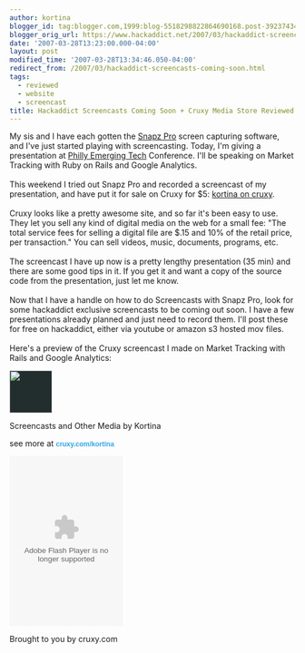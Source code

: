 ```yaml
---
author: kortina
blogger_id: tag:blogger.com,1999:blog-5518298822864690168.post-3923743466486042646
blogger_orig_url: https://www.hackaddict.net/2007/03/hackaddict-screencasts-coming-soon.html
date: '2007-03-28T13:23:00.000-04:00'
layout: post
modified_time: '2007-03-28T13:34:46.050-04:00'
redirect_from: /2007/03/hackaddict-screencasts-coming-soon.html
tags:
  - reviewed
  - website
  - screencast
title: Hackaddict Screencasts Coming Soon + Cruxy Media Store Reviewed
---
```


My sis and I have each gotten the <a href="http://www.ambrosiasw.com/utilities/snapzprox/">Snapz Pro</a> screen capturing software, and I've just started playing with screencasting. Today, I'm giving a presentation at <a href="http://phillyemergingtech.com/schedule.php">Philly Emerging Tech</a> Conference. I'll be speaking on Market Tracking with Ruby on Rails and Google Analytics. <br/><br/>This weekend I tried out Snapz Pro and recorded a screencast of my presentation, and have put it for sale on Cruxy for $5: <a href="http://cruxy.com/kortina">kortina on cruxy</a>.<br/><br/>Cruxy looks like a pretty awesome site, and so far it's been easy to use. They let you sell any kind of digital media on the web for a small fee: "The total service fees for selling a digital file are $.15 and 10% of the retail price, per transaction." You can sell videos, music, documents, programs, etc.<br/><br/>The screencast I have up now is a pretty lengthy presentation (35 min) and there are some good tips in it. If you get it and want a copy of the source code from the presentation, just let me know.<br/><br/>Now that I have a handle on how to do Screencasts with Snapz Pro, look for some hackaddict exclusive screencasts to be coming out soon. I have a few presentations already planned and just need to record them. I'll post these for free on hackaddict, either via youtube or amazon s3 hosted mov files.<br/><br/>Here's a preview of the Cruxy screencast I made on Market Tracking with Rails and Google Analytics:<br/>

<img src="{{ site.url }}/assets/images/posts/2007-03-28-image-0000.jpg" style="background-color:#222d2d; width:75px; " width="75"/>

Screencasts and Other Media by Kortina

see more at <a href="http://www.cruxy.com/kortina?tkA=3&amp;tkLt=2" style="text-decoration: none; font: bold 12px arial; color:#2ba8ff" title="Learn more at cruxy.com">cruxy.com/kortina</a>

<embed align="middle" allowfullscreen="true" allownetworking="all" allowscriptaccess="always" flashvars="displayheight=200&amp;thumbsinplaylist=true&amp;widgetcodeurl=http%3A%2F%2Fwww.cruxy.com%2Fplayers%2Fgetcruxyplayer.jsp%3Fstore%3Dkortina%26vertical%3Dtrue%26loop%3Dtrue%26width%3D200%26height%3D300%26fCol%3D88A5A5%26bCol%3D222d2d%26aCol%3D2ba8ff&amp;repeat=true&amp;frontcolor=0x88A5A5&amp;file=http%3A%2F%2Fwww.cruxy.com%2Fstore%2Fkortina%2Fxspf%3FtkA%3D1%26tkLt%3D2%26tkG%3D1175102639322-8&amp;backcolor=0x222d2d&amp;shuffle=false&amp;enablejs=true&amp;playlistright=false&amp;lightcolor=0x2ba8ff&amp;autoscroll=false&amp;cruxyinfo=true&amp;linkfromdisplay=true&amp;overstretch=false&amp;autostart=false&amp;showeq=false&amp;showdigits=true&amp;" height="300" name="cruxy_player" pluginspage="https://www.macromedia.com/go/getflashplayer" quality="high" src="http://www.cruxy.com/widget/load/1/1175102639322-8" type="application/x-shockwave-flash" width="200"/>

Brought to you by <a href="http://www.cruxy.com" style="font: normal 10px arial; color: #88A5A5;" title="Learn more at cruxy.com"></a>cruxy.com
